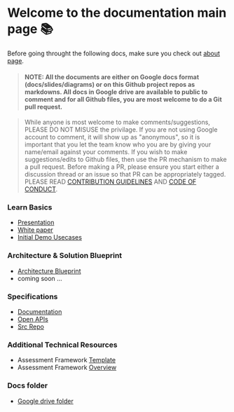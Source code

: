 # Welcome to the documentation main page :books:

Before going throught the following docs, make sure you check out [about page](https://github.com/G2P-Connect/common).

> #### NOTE: All the documents are either on Google docs format (docs/slides/diagrams) or on this Github project repos as markdowns. All docs in Google drive are available to public to comment and for all Github files, you are most welcome to do a Git pull request. 

> While anyone is most welcome to make comments/suggestions, PLEASE DO NOT MISUSE the privilage. If you are not using Google account to comment, it will show up as "anonymous", so it is important that you let the team know who you are by giving your name/email against your comments. If you wish to make suggestions/edits to Github files, then use the PR mechanism to make a pull request. Before making a PR, please ensure you start either a discussion thread or an issue so that PR can be appropriately tagged. PLEASE READ [CONTRIBUTION GUIDELINES](https://github.com/G2P-Connect/.github/blob/main/CONTRIBUTING.md) AND [CODE OF CONDUCT](https://github.com/G2P-Connect/.github/blob/main/CODE_OF_CONDUCT.md).

### Learn Basics
* [Presentation](https://docs.google.com/presentation/d/1vFAlyUTGwBNqFJMH6KITcM9WR6QgIx4XtGkk9DVnJzo/edit) 
* [White paper](https://docs.google.com/document/d/14jJRiL0pC5LSPNfcdL1w5L6QnfhE474Gm5u6bbTQ2XA/edit) 
* [Initial Demo Usecases](https://docs.google.com/presentation/d/1YNqDGVJa3Rl_AtejuJWzb6yRRBmumNhckk5p2njxJRw/edit)

### Architecture & Solution Blueprint
* [Architecture Blueprint](https://docs.google.com/presentation/d/18xAfNYB6V64H0DYrtKbJB8zNW2EDaIT4x3CHf4R8Tag/edit)
* coming soon ...

### Specifications
* [Documentation](https://g2p-connect.gitbook.io/docs/g2p-connect-protocol/home)
* [Open APIs](https://g2p-connect.github.io/specs/)
* [Src Repo](https://github.com/G2P-Connect/specs)

### Additional Technical Resources 
* Assessment Framework [Template](../assessments)
* Assessment Framework [Overview](https://docs.google.com/presentation/d/1YEN_GlNV28o6NU7tlTN6pQcSHDTwa5cGRSpJeCKHYMQ/edit#slide=id.p1)

### Docs folder
* [Google drive folder](https://drive.google.com/drive/u/1/folders/1wK7HfRHskf79eLEKIxVUK4G31HoTI3yb)
